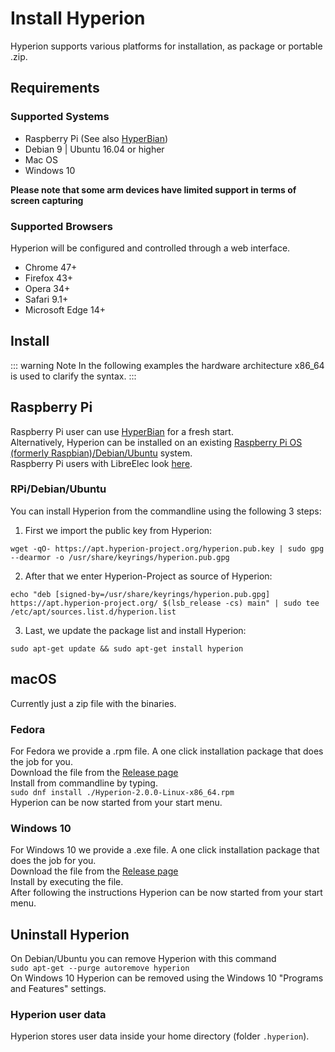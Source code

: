 # Install Hyperion
Hyperion supports various platforms for installation, as package or portable .zip.

## Requirements

### Supported Systems
  * Raspberry Pi (See also [HyperBian](/en/user/HyperBian))
  * Debian 9 | Ubuntu 16.04 or higher
  * Mac OS
  * Windows 10

**Please note that some arm devices have limited support in terms of screen capturing**

### Supported Browsers
Hyperion will be configured and controlled through a web interface.
  * Chrome 47+
  * Firefox 43+
  * Opera 34+
  * Safari 9.1+
  * Microsoft Edge 14+

## Install
::: warning Note
In the following examples the hardware architecture x86_64 is used to clarify the syntax.
:::

## Raspberry Pi
Raspberry Pi user can use [HyperBian](/en/user/HyperBian.md) for a fresh start. \
Alternatively, Hyperion can be installed on an existing [Raspberry Pi OS (formerly Raspbian)/Debian/Ubuntu](#rpi-debian-ubuntu) system. \
Raspberry Pi users with LibreElec look [here](https://hyperion-project.org/forum/index.php?thread/10463-install-hyperion-ng-on-libreelec-x86-64-rpi-inoffiziell-unofficially/&pageNo=1).

### RPi/Debian/Ubuntu
You can install Hyperion from the commandline using the following 3 steps:

1. First we import the public key from Hyperion:
```shell
wget -qO- https://apt.hyperion-project.org/hyperion.pub.key | sudo gpg --dearmor -o /usr/share/keyrings/hyperion.pub.gpg
```

2. After that we enter Hyperion-Project as source of Hyperion:
```shell
echo "deb [signed-by=/usr/share/keyrings/hyperion.pub.gpg] https://apt.hyperion-project.org/ $(lsb_release -cs) main" | sudo tee /etc/apt/sources.list.d/hyperion.list
```

3. Last, we update the package list and install Hyperion:
```shell
sudo apt-get update && sudo apt-get install hyperion
```

## macOS
Currently just a zip file with the binaries.

### Fedora
For Fedora we provide a .rpm file. A one click installation package that does the job for you. \
Download the file from the [Release page](https://github.com/hyperion-project/hyperion.ng/releases) \
Install from commandline by typing. \
`sudo dnf install ./Hyperion-2.0.0-Linux-x86_64.rpm` \
Hyperion can be now started from your start menu.

### Windows 10
For Windows 10 we provide a .exe file. A one click installation package that does the job for you. \
Download the file from the [Release page](https://github.com/hyperion-project/hyperion.ng/releases) \
Install by executing the file. \
After following the instructions Hyperion can be now started from your start menu.

## Uninstall Hyperion
On Debian/Ubuntu you can remove Hyperion with this command \
`sudo apt-get --purge autoremove hyperion`\
On Windows 10 Hyperion can be removed using the Windows 10 "Programs and Features" settings.

### Hyperion user data
Hyperion stores user data inside your home directory (folder `.hyperion`).
